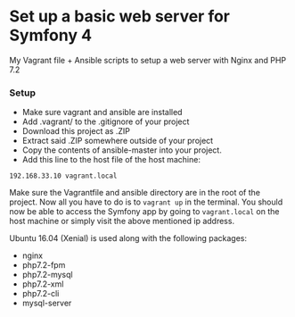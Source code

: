# Set up a basic web server for Symfony 4
My Vagrant file + Ansible scripts to setup a web server with Nginx and PHP 7.2

### Setup
* Make sure vagrant and ansible are installed
* Add .vagrant/ to the .gitignore of your project
* Download this project as .ZIP
* Extract said .ZIP somewhere outside of your project
* Copy the contents of ansible-master into your project. 
* Add this line to the host file of the host machine:
```
192.168.33.10 vagrant.local
```
Make sure the Vagrantfile and ansible directory are in the root of the project.
Now all you have to do is to `vagrant up` in the terminal.
You should now be able to access the Symfony app by going to `vagrant.local` on the host machine or simply visit the above mentioned ip address.

Ubuntu 16.04 (Xenial) is used along with the following packages: 
* nginx
* php7.2-fpm
* php7.2-mysql
* php7.2-xml
* php7.2-cli
* mysql-server
